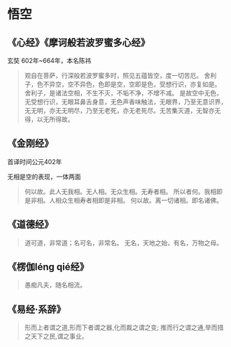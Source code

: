 # 悟空

## 《心经》《摩诃般若波罗蜜多心经》

玄奘 602年~664年，本名陈祎

> 观自在菩萨，行深般若波罗蜜多时，照见五蕴皆空，度一切苦厄。
舍利子，色不异空，空不异色，色即是空，空即是色，受想行识，亦复如是。
舍利子，是诸法空相，不生不灭，不垢不净，不增不减。
是故空中无色，无受想行识，无眼耳鼻舌身意，无色声香味触法，无眼界，乃至无意识界，无无明，亦无无明尽，乃至无老死，亦无老死尽。无苦集灭道，无智亦无得，以无所得故。

## 《金刚经》

首译时间公元402年

无相是空的表现，一体两面

> 何以故。此人无我相。无人相。无众生相。无寿者相。
所以者何。我相即是非相。人相众生相寿者相即是非相。
何以故。离一切诸相。即名诸佛。

## 《道德经》

> 道可道，非常道；名可名，非常名。
无名，天地之始，有名，万物之母。

## 《楞伽léng qié经》

> 愚痴凡夫，随名相流。

## 《易经·系辞》

> 形而上者谓之道,形而下者谓之器,化而裁之谓之变;
推而行之谓之通,举而措之天下之民,谓之事业。
